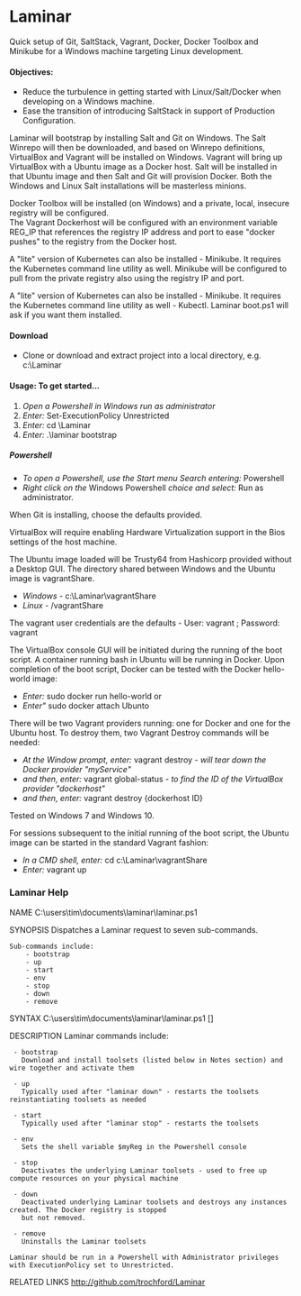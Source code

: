 # Laminar
Quick setup of Git, SaltStack, Vagrant, Docker, Docker Toolbox and Minikube for a Windows machine targeting Linux development.

#### Objectives: 
* Reduce the turbulence in getting started with Linux/Salt/Docker when developing on a Windows machine.
* Ease the transition of introducing SaltStack in support of Production Configuration.

Laminar will bootstrap by installing Salt and Git on Windows.  The Salt Winrepo will then be downloaded,
and based on Winrepo definitions, VirtualBox and Vagrant will be installed on Windows.  Vagrant will
bring up VirtualBox with a Ubuntu image as a Docker host.  Salt will be installed in that Ubuntu image and
then Salt and Git will provision Docker. Both the Windows and Linux Salt installations will be masterless minions.

Docker Toolbox will be installed (on Windows) and a private, local, insecure registry will be configured.  
The Vagrant Dockerhost will be configured with an environment variable REG_IP that references the registry IP address and port to ease "docker pushes" to the registry from the Docker host.

A "lite" version of Kubernetes can also be installed - Minikube.  It requires the Kubernetes
command line utility as well.  Minikube will be configured to pull from the private registry also using the registry IP and port.

A "lite" version of Kubernetes can also be installed - Minikube.  It requires the Kubernetes
command line utility as well - Kubectl. Laminar boot.ps1 will ask if you want them installed.

#### Download
* Clone or download and extract project into a local directory, e.g. c:\Laminar

#### Usage: To get started...

1. *Open a Powershell in Windows run as administrator*
2. *Enter:* Set-ExecutionPolicy Unrestricted
3. *Enter:* cd \Laminar
4. *Enter:* .\laminar bootstrap

##### Powershell
* *To open a Powershell, use the Start menu Search entering:* Powershell
* *Right click on the* Windows Powershell *choice and select:* Run as administrator.

When Git is installing, choose the defaults provided.

VirtualBox will require enabling Hardware Virtualization support in the Bios settings of the host machine.

The Ubuntu image loaded will be Trusty64 from Hashicorp provided without a Desktop GUI.  The directory shared between Windows and the Ubuntu image is vagrantShare.   
* *Windows -* c:\Laminar\vagrantShare
* *Linux -* /vagrantShare

The vagrant user credentials are the defaults - User: vagrant ; Password: vagrant

The VirtualBox console GUI will be initiated during the running of the boot script.  A container running bash in Ubuntu will be running in Docker. Upon completion of the boot script, Docker can be tested with the Docker hello-world image:
* *Enter:* sudo docker run hello-world
or 
* *Enter"* sudo docker attach Ubunto 

There will be two Vagrant providers running: one for Docker and one for the Ubuntu host.  To destroy them, two Vagrant Destroy commands will be needed:
* *At the Window prompt, enter:* vagrant destroy *- will tear down the Docker provider "myService"*
* *and then, enter:* vagrant global-status *- to find the ID of the VirtualBox provider "dockerhost"*
* *and then, enter:* vagrant destroy {dockerhost ID} 

Tested on Windows 7 and Windows 10.

For sessions subsequent to the initial running of the boot script, the Ubuntu image can be started in the standard Vagrant fashion:
* *In a CMD shell, enter:* cd c:\Laminar\vagrantShare
* *Enter:* vagrant up

### Laminar Help

NAME
    C:\users\tim\documents\laminar\laminar.ps1
    
SYNOPSIS
    Dispatches a Laminar request to seven sub-commands.
    
    Sub-commands include:
    	- bootstrap
    	- up
    	- start
    	- env
    	- stop
    	- down
    	- remove
    
    
SYNTAX
    C:\users\tim\documents\laminar\laminar.ps1 [<CommonParameters>]
    
    
DESCRIPTION
    Laminar commands include:
    
     - bootstrap 
       Download and install toolsets (listed below in Notes section) and wire together and activate them
    
     - up
       Typically used after "laminar down" - restarts the toolsets reinstantiating toolsets as needed
    
     - start
       Typically used after "laminar stop" - restarts the toolsets
    
     - env
       Sets the shell variable $myReg in the Powershell console 
    
     - stop
       Deactivates the underlying Laminar toolsets - used to free up compute resources on your physical machine
    
     - down
       Deactivated underlying Laminar toolsets and destroys any instances created. The Docker registry is stopped 
       but not removed.
    
     - remove
       Uninstalls the Laminar toolsets
    
    Laminar should be run in a Powershell with Administrator privileges with ExecutionPolicy set to Unrestricted.
    

RELATED LINKS
    http://github.com/trochford/Laminar


